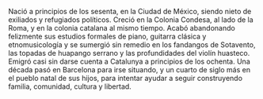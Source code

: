 Nació a principios de los sesenta, en la Ciudad de México, siendo nieto de exiliados y refugiados políticos.
Creció en la Colonia Condesa, al lado de la Roma, y en la colonia catalana al mismo tiempo. Acabó abandonando felizmente sus estudios formales de piano, guitarra clásica y etnomusicología y se sumergió sin remedio en los fandangos de Sotavento, las topadas de huapango serrano y las profundidades del violín huasteco. Emigró casi sin darse cuenta a Catalunya a principios de los ochenta. Una década pasó en Barcelona para irse situando, y un cuarto de siglo más en el pueblo natal de sus hijos, para intentar ayudar a seguir construyendo familia, comunidad, cultura y libertad.
